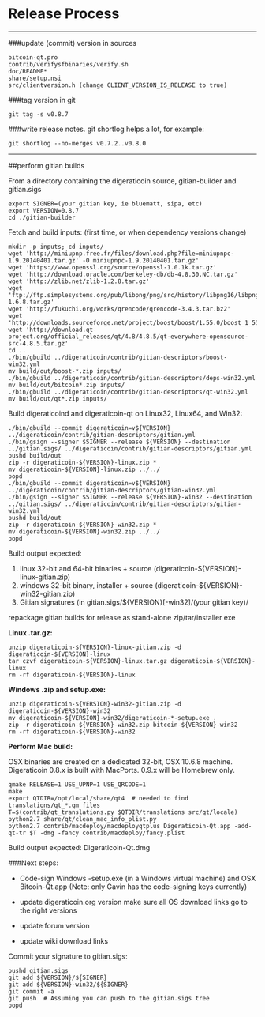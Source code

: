 Release Process
====================

* * *

###update (commit) version in sources


	bitcoin-qt.pro
	contrib/verifysfbinaries/verify.sh
	doc/README*
	share/setup.nsi
	src/clientversion.h (change CLIENT_VERSION_IS_RELEASE to true)

###tag version in git

	git tag -s v0.8.7

###write release notes. git shortlog helps a lot, for example:

	git shortlog --no-merges v0.7.2..v0.8.0

* * *

##perform gitian builds

 From a directory containing the digeraticoin source, gitian-builder and gitian.sigs
  
	export SIGNER=(your gitian key, ie bluematt, sipa, etc)
	export VERSION=0.8.7
	cd ./gitian-builder

 Fetch and build inputs: (first time, or when dependency versions change)

	mkdir -p inputs; cd inputs/
	wget 'http://miniupnp.free.fr/files/download.php?file=miniupnpc-1.9.20140401.tar.gz' -O miniupnpc-1.9.20140401.tar.gz'
	wget 'https://www.openssl.org/source/openssl-1.0.1k.tar.gz'
	wget 'http://download.oracle.com/berkeley-db/db-4.8.30.NC.tar.gz'
	wget 'http://zlib.net/zlib-1.2.8.tar.gz'
	wget 'ftp://ftp.simplesystems.org/pub/libpng/png/src/history/libpng16/libpng-1.6.8.tar.gz'
	wget 'http://fukuchi.org/works/qrencode/qrencode-3.4.3.tar.bz2'
	wget 'http://downloads.sourceforge.net/project/boost/boost/1.55.0/boost_1_55_0.tar.bz2'
	wget 'http://download.qt-project.org/official_releases/qt/4.8/4.8.5/qt-everywhere-opensource-src-4.8.5.tar.gz'
	cd ..
	./bin/gbuild ../digeraticoin/contrib/gitian-descriptors/boost-win32.yml
	mv build/out/boost-*.zip inputs/
	./bin/gbuild ../digeraticoin/contrib/gitian-descriptors/deps-win32.yml
	mv build/out/bitcoin*.zip inputs/
	./bin/gbuild ../digeraticoin/contrib/gitian-descriptors/qt-win32.yml
	mv build/out/qt*.zip inputs/

 Build digeraticoind and digeraticoin-qt on Linux32, Linux64, and Win32:
  
	./bin/gbuild --commit digeraticoin=v${VERSION} ../digeraticoin/contrib/gitian-descriptors/gitian.yml
	./bin/gsign --signer $SIGNER --release ${VERSION} --destination ../gitian.sigs/ ../digeraticoin/contrib/gitian-descriptors/gitian.yml
	pushd build/out
	zip -r digeraticoin-${VERSION}-linux.zip *
	mv digeraticoin-${VERSION}-linux.zip ../../
	popd
	./bin/gbuild --commit digeraticoin=v${VERSION} ../digeraticoin/contrib/gitian-descriptors/gitian-win32.yml
	./bin/gsign --signer $SIGNER --release ${VERSION}-win32 --destination ../gitian.sigs/ ../digeraticoin/contrib/gitian-descriptors/gitian-win32.yml
	pushd build/out
	zip -r digeraticoin-${VERSION}-win32.zip *
	mv digeraticoin-${VERSION}-win32.zip ../../
	popd

  Build output expected:

  1. linux 32-bit and 64-bit binaries + source (digeraticoin-${VERSION}-linux-gitian.zip)
  2. windows 32-bit binary, installer + source (digeraticoin-${VERSION}-win32-gitian.zip)
  3. Gitian signatures (in gitian.sigs/${VERSION}[-win32]/(your gitian key)/

repackage gitian builds for release as stand-alone zip/tar/installer exe

**Linux .tar.gz:**

	unzip digeraticoin-${VERSION}-linux-gitian.zip -d digeraticoin-${VERSION}-linux
	tar czvf digeraticoin-${VERSION}-linux.tar.gz digeraticoin-${VERSION}-linux
	rm -rf digeraticoin-${VERSION}-linux

**Windows .zip and setup.exe:**

	unzip digeraticoin-${VERSION}-win32-gitian.zip -d digeraticoin-${VERSION}-win32
	mv digeraticoin-${VERSION}-win32/digeraticoin-*-setup.exe .
	zip -r digeraticoin-${VERSION}-win32.zip bitcoin-${VERSION}-win32
	rm -rf digeraticoin-${VERSION}-win32

**Perform Mac build:**

  OSX binaries are created on a dedicated 32-bit, OSX 10.6.8 machine.
  Digeraticoin 0.8.x is built with MacPorts.  0.9.x will be Homebrew only.

	qmake RELEASE=1 USE_UPNP=1 USE_QRCODE=1
	make
	export QTDIR=/opt/local/share/qt4  # needed to find translations/qt_*.qm files
	T=$(contrib/qt_translations.py $QTDIR/translations src/qt/locale)
	python2.7 share/qt/clean_mac_info_plist.py
	python2.7 contrib/macdeploy/macdeployqtplus Digeraticoin-Qt.app -add-qt-tr $T -dmg -fancy contrib/macdeploy/fancy.plist

 Build output expected: Digeraticoin-Qt.dmg

###Next steps:

* Code-sign Windows -setup.exe (in a Windows virtual machine) and
  OSX Bitcoin-Qt.app (Note: only Gavin has the code-signing keys currently)

* update digeraticoin.org version
  make sure all OS download links go to the right versions

* update forum version

* update wiki download links

Commit your signature to gitian.sigs:

	pushd gitian.sigs
	git add ${VERSION}/${SIGNER}
	git add ${VERSION}-win32/${SIGNER}
	git commit -a
	git push  # Assuming you can push to the gitian.sigs tree
	popd

